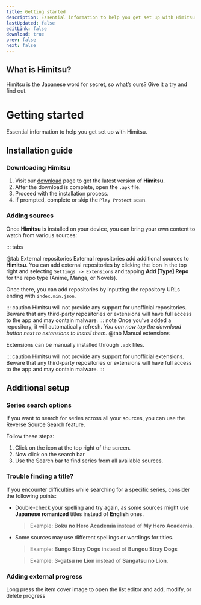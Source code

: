 ```yaml
---
title: Getting started
description: Essential information to help you get set up with Himitsu.
lastUpdated: false
editLink: false
download: true
prev: false
next: false
---
```


## What is Himitsu?
Himitsu is the Japanese word for secret, so what’s ours? Give it a try and find out.
# Getting started

Essential information to help you get set up with Himitsu.

## Installation guide

### Downloading Himitsu

1. Visit our [download](/download/) page to get the latest version of **Himitsu**.
2. After the download is complete, open the `.apk` file.
3. Proceed with the installation process.
4. If prompted, complete or skip the `Play Protect` scan.

### Adding sources

Once **Himitsu** is installed on your device, you can bring your own content to watch from various sources:


::: tabs

@tab External repositories
External repositories add additional sources to **Himitsu**. You can add external repositories by clicking the icon in the top right and selecting `Settings -> Extensions` and tapping **Add [Type] Repo** for the repo type (Anime, Manga, or Novels).

Once there, you can add repositories by inputting the repository URLs ending with `index.min.json`.



::: caution
Himitsu will not provide any support for unofficial repositories. Beware that any third-party repositories or extensions will have full access to the app and may contain malware.
::: note
Once you've added a repository, it will automatically refresh.
*You can now tap the download button next to extensions to install them.*
@tab Manual extensions

Extensions can be manually installed through `.apk` files.

::: caution
Himitsu will not provide any support for unofficial extensions. Beware that any third-party repositories or extensions will have full access to the app and may contain malware.
:::

## Additional setup

### Series search options

If you want to search for series across all your sources, you can use the Reverse Source Search feature.

Follow these steps:

1. Click on the icon at the top right of the screen.
1. Now click on the search bar
1. Use the Search bar to find series from all available sources.

### Trouble finding a title?

If you encounter difficulties while searching for a specific series, consider the following points:

* Double-check your spelling and try again, as some sources might use **Japanese romanized** titles instead of **English** ones.
  > Example: **Boku no Hero Academia** instead of **My Hero Academia**.

* Some sources may use different spellings or wordings for titles.
  > Example: **Bungo Stray Dogs** instead of **Bungou Stray Dogs**

  > Example: **3-gatsu no Lion** instead of **Sangatsu no Lion**.

### Adding external progress

Long press the item cover image to open the list editor and add, modify, or delete progress